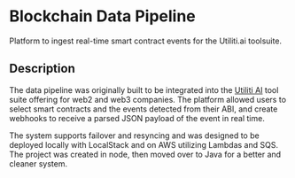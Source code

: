 # Blockchain Data Pipeline

Platform to ingest real-time smart contract events for the Utiliti.ai toolsuite.

## Description

The data pipeline was originally built to be integrated into the [Utiliti AI](https://utiliti.ai) tool suite offering for web2 and web3 companies. 
The platform allowed users to select smart contracts and the events detected from their ABI, and create webhooks to receive a parsed JSON payload of the event in real time.

The system supports failover and resyncing and was designed to be deployed locally with LocalStack and on AWS utilizing Lambdas and SQS. The project was created in node, then moved over to Java for a better and cleaner system.
